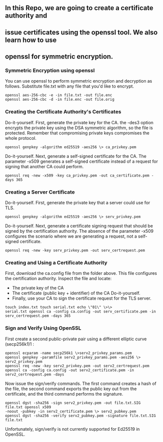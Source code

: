 
## In this Repo, we are going to create a certificate authority and
## issue certificates using the openssl tool. We also learn how to use
## openssl for symmetric encryption.

### Symmetric Encryption using openssl

 You can use openssl to perform symmetric encryption and decryption as follows. Substitute file.txt with any file that you'd like to encrypt. 

 ```shell
openssl aes-256-cbc -e -in file.txt -out file.enc
openssl aes-256-cbc -d -in file.enc -out file.orig
```
 



### Creating the Certificate Authority's Certificates

Do-it-yourself. First, generate the private key for the CA. the -des3
option encrypts the private key using the DSA symmetric algorithm, so
the file is protected. Remember that compromising private keys
compromises the whole protocol. 
```shell
openssl genpkey -algorithm ed25519 -aes256 \> ca_privkey.pem 
```
Do-it-yourself. Next, generate a self-signed
certificate for the CA. The parameter -x509 generates a self-signed
certificate instead of a request for signing that another CA could
perform. 
``` shell
openssl req -new -x509 -key ca_privkey.pem -out ca_certificate.pem -days 365
``` 

### Creating a Server Certificate

Do-it-yourself. First, generate the private key that a server could use
for TLS. 
``` shell
openssl genpkey -algorithm ed25519 -aes256 \> serv_privkey.pem

```
Do-it-yourself. Next, generate a certificate signing request that should
be signed by the certification authority. The absence of the parameter
-x509 configures the scenario where we are generating a request, not a
self-signed certificate. 
```shell
openssl req -new -key serv_privkey.pem -out serv_certrequest.pem
```




### Creating and Using a Certificate Authority

First, download the ca.config file from the folder above. This file configures the
certification authority. Inspect the file and locate: 
* The private key
of the CA 
* The certificate (public key + identifier) of the CA
Do-it-yourself. 
* Finally, use your CA to sign the certificate request for
the TLS server. 
```shell 
touch index.txt touch serial.txt echo \"01\" \>\>
serial.txt openssl ca -config ca.config -out serv_certificate.pem -in
serv_certrequest.pem -days 365
```

### Sign and Verify Using OpenSSL

First create a second public-private pair using a different elliptic
curve (secp256k1)1 : 
``` shell
openssl ecparam -name secp256k1 \>serv2_privkey_params.pem 
openssl genpkey -paramfile serv2_privkey_params.pem -aes256 \> serv2_privkey.pem 
openssl req -new -key serv2_privkey.pem -out serv2_certrequest.pem openssl ca -config ca.config -out serv2_certificate.pem -in serv2_certrequest.pem -days 

```
Now issue the sign/verify commands. The first command creates a hash of the
file, the second command exports the public key out from the
certificate, and the third command performs the signature. 

``` shell
openssl dgst -sha256 -sign serv2_privkey.pem -out file.txt.SIG file.txt openssl x509
-noout -pubkey -in serv2_certificate.pem \> serv2_pubkey.pem 
openssl dgst -sha256 -verify serv2_pubkey.pem -signature file.txt.SIG file.txt
 ```

Unfortunately, sign/verify is not currently supported for Ed25519 in
OpenSSL.




